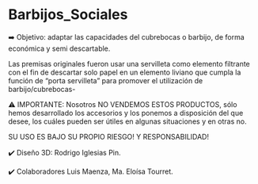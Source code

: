 # Barbijos_Sociales
➡️ Objetivo: adaptar las capacidades del cubrebocas o barbijo, de forma económica y semi descartable.


Las premisas originales fueron usar una servilleta como elemento filtrante con el fin de descartar solo papel en un elemento liviano que cumpla la función de “porta servilleta” para promover el utilización de barbijo/cubrebocas-

⚠️ IMPORTANTE:
Nosotros NO VENDEMOS ESTOS PRODUCTOS, sólo hemos desarrollado los accesorios y los ponemos a disposición del que desee, los cuáles pueden ser útiles en algunas situaciones y en otras no.

SU USO ES BAJO SU PROPIO RIESGO! Y RESPONSABILIDAD!


✔️ Diseño 3D: Rodrigo Iglesias Pin.

✔️ Colaboradores
Luis Maenza,
Ma. Eloísa Tourret.
